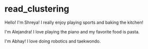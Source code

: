 # read_clustering

Hello! I'm Shreya! I really enjoy playing sports and baking the kitchen! 

I'm Alejandra! I love playing the piano and my favorite food is pasta.

I'm Abhay! I love doing robotics and taekwondo.
